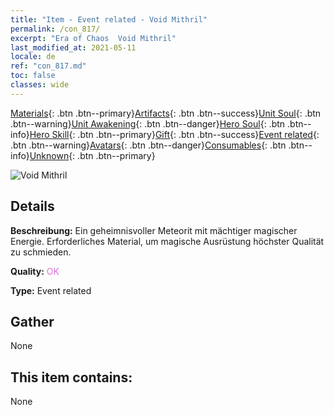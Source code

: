```yaml
---
title: "Item - Event related - Void Mithril"
permalink: /con_817/
excerpt: "Era of Chaos  Void Mithril"
last_modified_at: 2021-05-11
locale: de
ref: "con_817.md"
toc: false
classes: wide
---
```

 [Materials](/ItemsDE/){: .btn .btn--primary}[Artifacts](/ItemsDE/Artifacts/){: .btn .btn--success}[Unit Soul](/ItemsDE/UnitSoul/){: .btn .btn--warning}[Unit Awakening](/ItemsDE/UnitAwakening/){: .btn .btn--danger}[Hero Soul](/ItemsDE/HeroSoul/){: .btn .btn--info}[Hero Skill](/ItemsDE/HeroSkill/){: .btn .btn--primary}[Gift](/ItemsDE/Gift/){: .btn .btn--success}[Event related](/ItemsDE/Events/){: .btn .btn--warning}[Avatars](/ItemsDE/Avatars/){: .btn .btn--danger}[Consumables](/ItemsDE/Consumables/){: .btn .btn--info}[Unknown](/ItemsDE/Unknown/){: .btn .btn--primary}

 ![Void Mithril](/images/t/i_3075.png)

## Details
 **Beschreibung:** Ein geheimnisvoller Meteorit mit mächtiger magischer Energie. Erforderliches Material, um magische Ausrüstung höchster Qualität zu schmieden.

 **Quality:** <span style="color: #DA70D6">OK</span>

 **Type:** Event related

## Gather

  None

## This item contains:

  None

